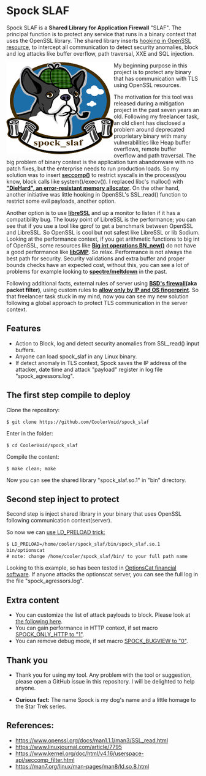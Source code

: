 # Spock SLAF 
Spock SLAF is a **Shared Library for Application Firewall** "SLAF". The principal function is to protect any service that runs in a binary context that uses the OpenSSL library. The shared library inserts [hooking in OpenSSL resource](https://www.openssl.org/docs/man1.1.1/man3/SSL_read.html), to intercept all communication to detect security anomalies, block and log attacks like buffer overflow, path traversal, XXE and SQL injection.

<img align="left" width="280" height="240" src="https://github.com/CoolerVoid/spock_slaf/blob/main/doc/spock_slaf_logo.png">
My beginning purpose in this project is to protect any binary that has communication with TLS using OpenSSL resources. 


The motivation for this tool was released during a mitigation project in the past seven years an old. Following my freelancer task, an old client has disclosed a problem around deprecated proprietary binary with many vulnerabilities like Heap buffer overflows, remote buffer overflow and path traversal. The big problem of binary context is the application turn abandonware with no patch fixes, but the enterprise needs to run production loads. So my solution was to insert **[seccomp()](https://kubernetes.io/docs/tutorials/security/seccomp/)** to restrict syscalls in the process(you know, block calls like system()/execv()). I replaced libc's malloc() with **["DieHard", an error-resistant memory allocator](https://github.com/emeryberger/DieHard)**. On the other hand, another initiative was little hooking in OpenSSL's SSL_read() function to restrict some evil payloads, another option.

Another option is to use **[libreSSL](https://www.libressl.org/)** and up a monitor to listen if it has a compatibility bug. The lousy point of LibreSSL is the performance; you can see that if you use a tool like gprof to get a benchmark between OpenSSL and LibreSSL. So OpenSSL is cool but not safest like LibreSSL or lib Sodium. Looking at the performance context, if you get arithmetic functions to big int of OpenSSL, some resources like **[Big int operations BN_new()](https://www.openssl.org/docs/man1.0.2/man3/bn.html)** do not have a good performance like **[libGMP](https://gmplib.org/gmp6.1)**. So relax. Performance is not always the best path for security. Security validations and extra buffer and proper bounds checks have an expected cost, without this, you can see a lot of problems for example looking to **[spectre/meltdown](https://meltdownattack.com/)** in the past.

Following additional facts, external rules of server using **[BSD's firewall](https://www.openbsd.org/faq/pf/filter.html)(aka packet filter)**, using custom rules to **[allow only by IP and OS fingerprint](https://www.openbsd.org/faq/pf/filter.html#osfp)**. So that freelancer task stuck in my mind, now you can see my new solution following a global approach to protect TLS communication in the server context.


Features
---
* Action to Block, log and detect security anomalies from SSL_read() input buffers.
* Anyone can load spock_slaf in any Linux binary.
* If detect anomaly in TLS context, Spock saves the IP address of the attacker, date time and attack "payload" register in log file "spock_agressors.log".


The first step compile to deploy
--

Clone the repository:
```
$ git clone https://github.com/CoolerVoid/spock_slaf
```

Enter in the folder:
```
$ cd CoolerVoid/spock_slaf
```
Compile the content:
```
$ make clean; make
```
Now you can see the shared library "spock_slaf.so.1" in "bin" directory.



Second step inject to protect
--

Second step is inject shared library in your binary that uses OpenSSL following communication context(server).

So now we can [use LD_PRELOAD trick:](https://catonmat.net/simple-ld-preload-tutorial)
```
$ LD_PRELOAD=/home/cooler/spock_slaf/bin/spock_slaf.so.1 bin/optionscat
# note: change /home/cooler/spock_slaf/bin/ to your full path name
```
Looking to this example, so has been tested in [OptionsCat financial software](https://github.com/CoolerVoid/optionscat).
If anyone attacks the optionscat server, you can see the full log in the file "spock_agressors.log".



Extra content
--

* You can customize the list of attack payloads to block. Please look at [the following here](https://github.com/CoolerVoid/spock_slaf/blob/main/src/spock_slaf.c#L415).
* You can gain performance in HTTP context, if set macro [SPOCK_ONLY_HTTP to "1"](https://github.com/CoolerVoid/spock_slaf/blob/main/src/spock_slaf.c#L40).
* You can remove debug mode, if set macro [SPOCK_BUGVIEW to "0"](https://github.com/CoolerVoid/spock_slaf/blob/main/src/spock_slaf.c#L28).




Thank you
--

* Thank you for using my tool. Any problem with the tool or suggestion, please open a GitHub issue in this repository. I will be delighted to help anyone.

* **Curious fact:** The name Spock is my dog's name and a little homage to the Star Trek series.


References:
---

* https://www.openssl.org/docs/man1.1.1/man3/SSL_read.html
* https://www.linuxjournal.com/article/7795
* https://www.kernel.org/doc/html/v4.16/userspace-api/seccomp_filter.html
* https://man7.org/linux/man-pages/man8/ld.so.8.html




